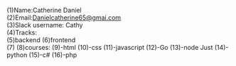 (1)Name:Catherine Daniel <br>
(2)Email:Danielcatherine65@gmai.com <br>
(3)Slack username: Cathy <br>
(4)Tracks:  
(5)backend
(6)frontend <br>
(7)
(8)courses:
(9)-html
(10)-css
(11)-javascript
(12)-Go
(13)-node Just
(14)-python
(15)-c#
(16)-php
